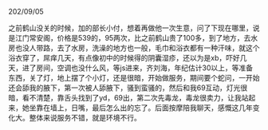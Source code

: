 202/09/05

之前鹤山没关的时候，加的部长小付，想着再做他一次生意，问了下现在哪里，说是江门常安阁，价格是539的，95两次，比之前鹤山贵了100多，到了地方，去水房也没人带路，去了水房，洗澡的地方也一般，毛巾和浴衣都有一种汗味，就这个浴衣穿了，屌痒几天，有点像初中的时候得的阴囊湿疹，还以为是xb，吓好几天，进了房间，空调也没什么风，等js进来，齐刘海，年纪估计30以上，等准备东西，关了灯，地上摆了个小灯，还是很暗，开始做服务，期间要个蛇问，一开始还会舔我的腋下，第一次被人舔腋下，骚到蛮骚的，然后和我69互动，灯光很暗，看不清楚，靠舌头找到了yd，69出，第二次先毒龙，毒龙很卖力，让我站起来，她坐靠在墙上，日嘴，最后怎么出的忘了。后面按摩陪我聊天，感慨这几年变化大。整体来说服务不错，就是环境不行。

